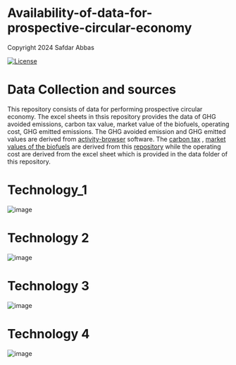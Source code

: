 # Availability-of-data-for-prospective-circular-economy

Copyright 2024 Safdar Abbas

[![License](https://img.shields.io/badge/License-Apache_2.0-blue.svg)](https://opensource.org/licenses/Apache-2.0)
# Data Collection and sources 
This repository consists of data for performing prospective circular economy. The excel sheets in thsis repository provides the data of GHG avoided emissions, carbon tax value, market value of the biofuels, operating cost, GHG emitted emissions. The GHG avoided emission and GHG emitted values are derived from [activity-browser](https://github.com/LCA-ActivityBrowser/activity-browser) software. 
The [carbon tax](https://github.com/safdarabbas123/Future_Price_of_Biomass_Electricity_based_on_REMIND2.1/tree/main) , 
[market values of the biofuels](https://github.com/safdarabbas123/Future_Price_of_Biomass_Electricity_based_on_REMIND2.1/tree/main) are derived from this [repository](https://github.com/safdarabbas123/Future_Price_of_Biomass_Electricity_based_on_REMIND2.1/tree/main) while the operating cost are derived from the excel sheet which is provided in the data folder of this repository. 
#  Technology_1
![image](https://github.com/user-attachments/assets/d1e36368-714a-4722-9542-9f33de61ee07)
#  Technology 2
![image](https://github.com/user-attachments/assets/c20a00fb-da12-4431-9573-a23f8e2d80c9)
#  Technology 3
![image](https://github.com/user-attachments/assets/1f02cbdc-3ed7-49a5-ae08-77075c9c0adb)
#  Technology 4
![image](https://github.com/user-attachments/assets/cafddbec-8dfd-49fd-8c0a-a4f5cdd3c417)







